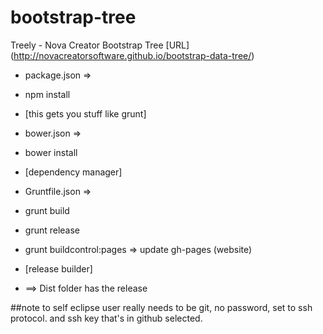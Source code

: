# bootstrap-tree
Treely - Nova Creator Bootstrap Tree [URL] (http://novacreatorsoftware.github.io/bootstrap-data-tree/) 

* package.json =>
* npm install
* [this gets you stuff like grunt] 

* bower.json =>
* bower install
* [dependency manager]

* Gruntfile.json =>
* grunt build
* grunt release
* grunt buildcontrol:pages => update gh-pages (website)
* [release builder]
* ==> Dist folder has the release

##note to self
eclipse user really needs to be git, no password, set to ssh protocol. and ssh key that's in github selected. 
